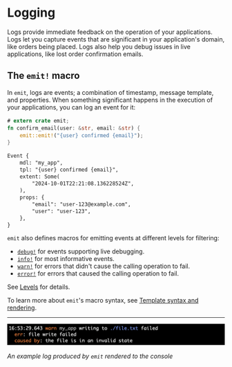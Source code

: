 # Logging

Logs provide immediate feedback on the operation of your applications. Logs let you capture events that are significant in your application's domain, like orders being placed. Logs also help you debug issues in live applications, like lost order confirmation emails.

## The `emit!` macro

In `emit`, logs are events; a combination of timestamp, message template, and properties. When something significant happens in the execution of your applications, you can log an event for it:

```rust
# extern crate emit;
fn confirm_email(user: &str, email: &str) {
    emit::emit!("{user} confirmed {email}");
}
```

```text
Event {
    mdl: "my_app",
    tpl: "{user} confirmed {email}",
    extent: Some(
        "2024-10-01T22:21:08.136228524Z",
    ),
    props: {
        "email": "user-123@example.com",
        "user": "user-123",
    },
}
```

`emit` also defines macros for emitting events at different levels for filtering:

- [`debug!`](https://docs.rs/emit/1.3.1/emit/macro.debug.html) for events supporting live debugging.
- [`info!`](https://docs.rs/emit/1.3.1/emit/macro.info.html) for most informative events.
- [`warn!`](https://docs.rs/emit/1.3.1/emit/macro.warn.html) for errors that didn't cause the calling operation to fail.
- [`error!`](https://docs.rs/emit/1.3.1/emit/macro.error.html) for errors that caused the calling operation to fail.

See [Levels](./logging/levels.md) for details.

To learn more about `emit`'s macro syntax, see [Template syntax and rendering](../reference/templates.md).

-----

![an example log rendered to the console](../asset/term-err.png)

_An example log produced by `emit` rendered to the console_
